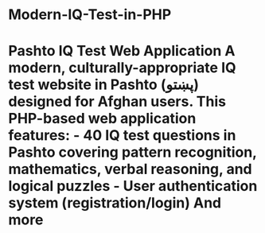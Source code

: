 # Modern-IQ-Test-in-PHP
# Pashto IQ Test Web Application  A modern, culturally-appropriate IQ test website in Pashto (پښتو) designed for Afghan users. This PHP-based web application features:  - **40 IQ test questions** in Pashto covering pattern recognition, mathematics, verbal reasoning, and logical puzzles - **User authentication system** (registration/login) And more
